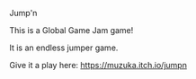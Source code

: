 Jump'n

This is a Global Game Jam game!

It is an endless jumper game.

Give it a play here: https://muzuka.itch.io/jumpn
